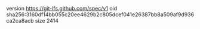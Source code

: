 version https://git-lfs.github.com/spec/v1
oid sha256:3160df14bb055c20ee4629b2c805dcef041e26387bb8a509af9d936ca2ca8acb
size 2414
